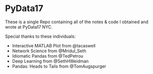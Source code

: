 # PyData17

These is a single Repo containing all of the notes & code I obtained and wrote at PyData17 NYC.

Special thanks to these individuals:
* Interactive MATLAB Plot from @tacaswell
* Network Science from @Mridul_Seth
* Idiomatic Pandas from @TedPetrou
* Deep Learning from @SethHWeidman
* Pandas: Heads to Tails from @TomAugspurger
